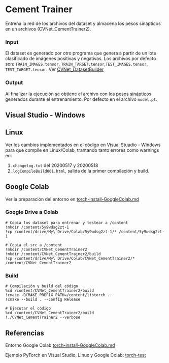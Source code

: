 # Cement Trainer
Entrena la red de los archivos del dataset y almacena los pesos sinápticos en un archivos (CVNet_CementTrainer2).

### Input
El dataset es generado por otro programa que genera a partir de un lote clasificado de imágenes positivas y negativas. Los archivos por defecto son: `TRAIN_IMAGES.tensor`, `TRAIN_TARGET.tensor`,`TEST_IMAGES.tensor`, `TEST_TARGET.tensor`. Ver [CVNet_DatasetBuilder](ReconocimientoFisuras/src/Fisuras/CVNet_DatasetBuilder)

### Output
Al finalizar la ejecución se obtiene el archivo con los pesos sinápticos generados durante el entrenamiento. Por defecto en el archivo `model.pt`.

## Visual Studio - Windows 

## Linux
Ver los cambios implementados en el código en Visual Stuadio - Windows para que compile en Linux/Colab, trantando tanto errores como warnings en:
1. `changelog.txt` del 20200517 y 20200518
2. `logCompileBuild001.html`, salida de la primer compilación y build.


## Google Colab
Ver la preparación del entorno en [torch-install-GoogleColab.md](docs/torch/torch-install-GoogleColab.md)

### Google Drive a Colab
```
# Copia los dataset para entrenar y testear a /content
!mkdir /content/5y9wdsg2zt-1
!cp /content/drive/My\ Drive/Colab/5y9wdsg2zt-1/* /content/5y9wdsg2zt-1
```
```
# Copia el src a /content
!mkdir /content/CVNet_CementTrainer2
!mkdir /content/CVNet_CementTrainer2/build
!cp /content/drive/My\ Drive/Colab/CVNet_CementTrainer2/* /content/CVNet_CementTrainer2
```

### Build
```
# Compilación y build del código
%cd /content/CVNet_CementTrainer2/build
!cmake -DCMAKE_PREFIX_PATH=/content/libtorch ..
!cmake --build . --config Release
```
```
# Ejecutar el código
%cd /content/CVNet_CementTrainer2/build
!./CVNet_CementTrainer2 --verbose
```
## Referencias
Entorno Google Colab [torch-install-GoogleColab.md](/docs/torch/torch-install-GoogleColab.md)

Ejemplo PyTorch en Visual Studio, Linux y Google Colab: [torch-test](/src/test/torch-test/)

